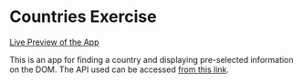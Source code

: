 # Countries Exercise

[Live Preview of the App](https://frabjous-starburst-290563.netlify.app/)

This is an app for finding a country and displaying pre-selected information on the DOM. The API used can be accessed [from this link](https://restcountries.com/v3.1/all).
